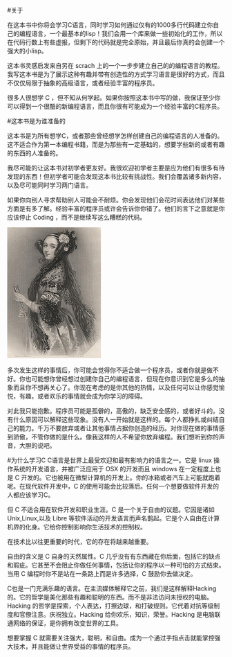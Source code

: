 #关于

在这本书中你将会学习C语言，同时学习如何通过仅有的1000多行代码建立你自己的编程语言，一个最基本的lisp！我们会用一个库来做一些初始化的工作，所以在代码行数上有些虚报，但剩下的代码就是完全原始，并且最后你真的会创建一个强大的小lisp。

  这本书灵感启发来自另在 scrach 上的一个一步步建立自己的的编程语言的教程。我写这本书是为了展示这种有趣并带有创造性的方式学习语言是很好的方式，而且不仅仅局限于抽象的高级语言，或者经验丰富的程序员。

  很多人很想学 C ，但不知从何学起。如果你按照这本书中写的做，我保证至少你可以得到一个很酷的新编程语言，而且你很有可能成为一个经验丰富的C程序员。

#这本书是为谁准备的

  这本书是为所有想学C，或者那些曾经想学怎样创建自己的编程语言的人准备的。这不适合作为第一本编程书籍，而是为那些有一定基础的，想要学些新的或者有趣的东西的人准备的。

  我尽可能的让这本书对初学者更友好。我很欢迎初学者主要是应为他们有很多有待发现的东西！但初学者可能会发现这本书比较有挑战性。我们会覆盖诸多新内容，以及尽可能同时学习两门语言。

  如果你向别人寻求帮助别人可能会不耐烦。你会发现他们会花时间表达他们对某些方面是有多了解。经验丰富的程序员或许会告诉你你错了。他们的言下之意就是你应该停止 Coding ，而不是继续写这么糟糕的代码。
  
  ![ada](./ada.png)

  多次发生这样的事情后，你可能会觉得你不适合做一个程序员，或者你就是做不好。你也可能想你曾经想过创建你自己的编程语言，但现在你意识到它是多么的抽象而且你不想再关心了。你现在考虑的是你其他的热情，以及任何可以让你感觉愉悦，有趣，或者欢乐的事情就会成为你学习的障碍。

  对此我只能抱歉。程序员可能是孤僻的，高傲的，缺乏安全感的，或者好斗的。没有什么原因可以解释这些现象。没有人一开始就是这样的。每个人都挣扎或纠结自己的能力。千万不要放弃或者让其他事情占据你创造的经历。对你现在做的事情感到骄傲，不管你做的是什么。像我这样的人不希望你放弃编程。我们想听到你的声音，大胆的说吧。

#为什么学习C
  C语言是世界上最受欢迎和最有影响力的语言之一。它是 linux 操作系统的开发语言，并被广泛应用于 OSX 的开发而且 windows 在一定程度上也是 C 开发的。它也被用在微型计算机的开发上。你的冰箱或者汽车上可能就跑着呢。在现代软件开发中，C 的使用可能会比较落后。任何一个想要做软件开发的人都应该学习C。

  但 C 不适合用在软件开发和职业生涯。C 是一个关于自由的议题。它因是诸如 Unix,Linux,以及 Libre 等软件活动的开发语言而声名鹊起。它是个人自由在计算机界的化身。它给你控制影响你生活技术的控制权。

  在技术比以往更重要的时代，它的存在将越来越重要。

  自由的含义是 C 自身的天然属性。C 几乎没有有东西藏在你后面，包括它的缺点和瑕疵。它甚至不会阻止你做任何事情，包括让你的程序以一种可怕的方式结束。当用 C 编程时你不是站在一条路上而是许多选择，C 鼓励你去做决定。

  C也是一门充满乐趣的语言。在主流媒体解释它之前，我们是这样解释Hacking的。它的哲学是美化那些有趣和聪明的东西。而不是非法访问未授权的电脑。Hacking 的哲学是探索，个人表达，打擦边球，和打破规则。它代着对抗等级制度和官僚注意。庆祝独立。Hacking 给你欢乐，知识，荣誉。Hacking 是电脑联通网络的保证，是你拥有改变世界的工具。

  想要掌握 C 就需要关注强大，聪明，和自由。成为一个通过手指点击就能掌控强大技术，并且能做让世界受益的事情的程序员。
